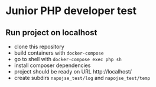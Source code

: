 Junior PHP developer test
==========================

Run project on localhost
---------------
- clone this repository
- build containers with `docker-compose`
- go to shell with `docker-compose exec php sh`
- install composer dependencies
- project should be ready on URL http://localhost/
- create subdirs `napojse_test/log` and `napojse_test/temp`
